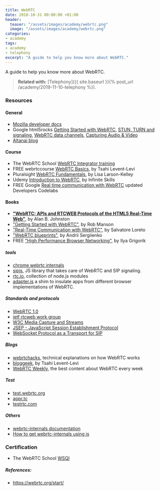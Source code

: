 ```yaml
---
title: WebRTC
date: 2018-10-31 00:00:00 +01:00
header:
  teaser: "/assets/images/academy/webrtc.png"
  image: "/assets/images/academy/webrtc.png"
categories:
- academy
tags:
- academy
- telephony
excerpt: "A guide to help you know more about WebRTC."
---
```


A guide to help you know more about WebRTC.

> **Related with:** [Telephony]({{ site.baseurl }}{% post_url /academy/2019-11-10-telephony %}).

### Resources

#### General
* [Mozilla developer docs](https://developer.mozilla.org/en-US/docs/Web/API/WebRTC_API)
* Google html5rocks [Getting Started with WebRTC](https://www.html5rocks.com/en/tutorials/webrtc/basics/), [STUN, TURN and signaling](https://www.html5rocks.com/en/tutorials/webrtc/infrastructure/), [WebRTC data channels](https://www.html5rocks.com/en/tutorials/webrtc/datachannels/), [Capturing Audio & Video](https://www.html5rocks.com/en/tutorials/getusermedia/intro/)
* [Altanai blog](https://telecom.altanai.com/webrtc/)

#### Course
* The WebRTC School [WebRTC Integrator training](https://www.webrtcschool.com/courses/view)
* FREE webrtccourse [WebRTC Basics](https://webrtccourse.com/course/webrtc-basics/), by Tsahi Levent-Levi
* Pluralsight [WebRTC Fundamentals](https://www.pluralsight.com/courses/webrtc-fundamentals), by Lisa Larson-Kelley
* Udemy [Introduction to WebRTC](https://www.udemy.com/course/introduction-to-webrtc/), by Infinite Skills
* FREE Google [Real time communication with WebRTC](https://misi.github.io/webrtc-c0d3l4b/#0) updated Developers Codelabs

#### Books
* **["WebRTC: APIs and RTCWEB Protocols of the HTML5 Real-Time Web"](https://www.amazon.com/WebRTC-Blueprints-Andrii-Sergiienko-ebook/dp/B00KD9NI1Q)**, by Alan B. Johnston
* ["Getting Started with WebRTC"](https://www.amazon.com/Getting-Started-WebRTC-Rob-Manson-ebook/dp/B00FF8OJZE), by Rob Manson
* ["Real-Time Communication with WebRTC"](https://www.amazon.com/Real-Time-Communication-WebRTC-Peer-Peer-ebook/dp/B00JQOL0QE), by Salvatore Loreto
* ["WebRTC blueprints"](https://www.amazon.com/WebRTC-Blueprints-Andrii-Sergiienko-ebook/dp/B00KD9NI1Q), by Andrii Sergiienko
* FREE ["High Performance Browser Networking"](https://hpbn.co/), by Ilya Grigorik

##### tools
* [chrome webrtc internals](chrome://webrtc-internals/)
* [sipjs](https://sipjs.com/), JS library that takes care of WebRTC and SIP signaling.
* [rtc.io](http://rtc.io/), collection of node.js modules
* [adapter.js](https://github.com/webrtchacks/adapter) a shim to insulate apps from different browser implementations of WebRTC.

##### Standards and protocols
* [WebRTC 1.0](https://w3c.github.io/webrtc-pc/)
* [ietf rtcweb work group](https://datatracker.ietf.org/wg/rtcweb/documents/)
* [W3C Media Capture and Streams](https://w3c.github.io/mediacapture-main/)
* [JSEP - JavaScript Session Establishment Protocol](https://tools.ietf.org/html/draft-ietf-rtcweb-jsep)
* [WebSocket Protocol as a Transport for SIP](https://tools.ietf.org/html/rfc7118)

##### Blogs
* [webrtchacks](https://webrtchacks.com/), technical explanations on how WebRTC works
* [bloggeek](https://bloggeek.me/blog/), by Tsahi Levent-Levi
* [WebRTC Weekly](https://webrtcweekly.com/), the best content about WebRTC every week

##### Test
* [test.webrtc.org](https://test.webrtc.org/)
* [appr.tc](https://appr.tc/)
* [testrtc.com](https://testrtc.com/webrtc-api-trace/)

##### Others
* [webrtc-internals documentation](https://testrtc.com/webrtc-internals-documentation/)
* [How to get webrtc-internals using js](https://stackoverflow.com/questions/24066850/is-there-an-api-for-the-chrome-webrtc-internals-variables-in-javascript)

### Certification
* The WebRTC School [WSQI](https://www.webrtcschool.com/courses/view)

##### References:
* https://webrtc.org/start/
